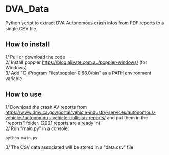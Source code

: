 # DVA_Data

Python script to extract DVA Autonomous crash infos from PDF reports to a single CSV file.

## How to install
1/ Pull or download the code  
2/ Install poppler https://blog.alivate.com.au/poppler-windows/ (for Windows)  
3/ Add "C:\Program Files\poppler-0.68.0\bin" as a PATH environment variable  


## How to use
1/ Download the crash AV reports from https://www.dmv.ca.gov/portal/vehicle-industry-services/autonomous-vehicles/autonomous-vehicle-collision-reports/ and put them in the "reports" folder. (2021 reports are already in)   
2/ Run "main.py" in a console:  
```bash
python main.py
```
3/ The CSV data associated will be stored in a "data.csv" file
